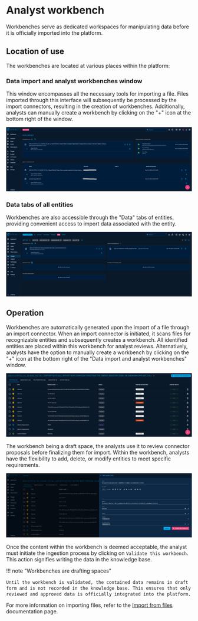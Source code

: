 # Analyst workbench

Workbenches serve as dedicated workspaces for manipulating data before it is officially imported into the platform. 


## Location of use

The workbenches are located at various places within the platform:

### Data import and analyst workbenches window

This window encompasses all the necessary tools for importing a file. Files imported through this interface will subsequently be processed by the import connectors, resulting in the creation of workbenches. Additionally, analysts can manually create a workbench by clicking on the "+" icon at the bottom right of the window.

![Data import and workbenches panel](assets/data-import-and-workbenches.png)

### Data tabs of all entities

Workbenches are also accessible through the "Data" tabs of entities, providing convenient access to import data associated with the entity.

![Workbench in "Data" tab](assets/workbench-in-data-tab.png)


## Operation

Workbenches are automatically generated upon the import of a file through an import connector. When an import connector is initiated, it scans files for recognizable entities and subsequently creates a workbench. All identified entities are placed within this workbench for analyst reviews.
Alternatively, analysts have the option to manually create a workbench by clicking on the "+" icon at the bottom right of the "Data import and analyst workbenches" window.

![Overview of workbench](assets/overview-of-workbench.png)

The workbench being a draft space, the analysts use it to review connector proposals before finalizing them for import. Within the workbench, analysts have the flexibility to add, delete, or modify entities to meet specific requirements.

![Workbench data manipulation](assets/workbench-data-manipulation.png)

Once the content within the workbench is deemed acceptable, the analyst must initiate the ingestion process by clicking on `Validate this workbench`. This action signifies writing the data in the knowledge base.

!!! note "Workbenches are drafting spaces"

    Until the workbench is validated, the contained data remains in draft form and is not recorded in the knowledge base. This ensures that only reviewed and approved data is officially integrated into the platform.

For more information on importing files, refer to the [Import from files](import-files.md) documentation page.
